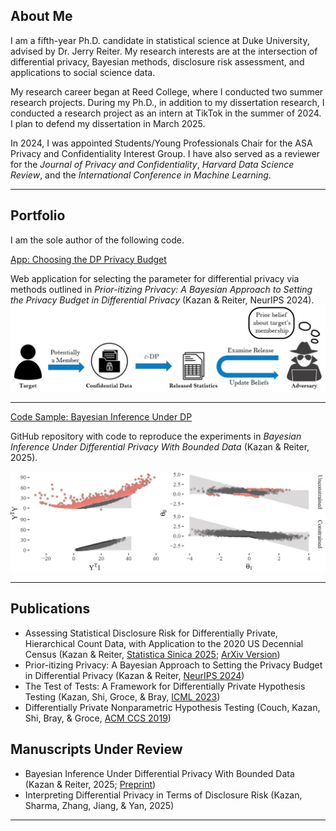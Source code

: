 ## About Me

I am a fifth-year Ph.D. candidate in statistical science at Duke University, advised
by Dr. Jerry Reiter.
My research interests are at the intersection of differential privacy, Bayesian
methods, disclosure risk assessment, and applications to social science data.

My research career began at Reed College, where I conducted two summer research projects. 
During my Ph.D., in addition to my dissertation research,
I conducted a research project as an intern at TikTok in the summer of 2024.
I plan to defend my dissertation in March 2025. 

In 2024, I was appointed Students/Young Professionals Chair for the ASA Privacy 
and Confidentiality Interest Group.
I have also served as a reviewer for the *Journal of Privacy and Confidentiality*,
*Harvard Data Science Review*, and the *International Conference in Machine Learning*.

---

## Portfolio

I am the sole author of the following code.

[App: Choosing the DP Privacy Budget](https://zekicankazan.shinyapps.io/Prior-itizingApp/)

Web application for selecting the parameter for differential privacy via
methods outlined in *Prior-itizing Privacy: A Bayesian Approach to Setting the Privacy Budget in Differential Privacy* (Kazan & Reiter, NeurIPS 2024).
<img src="images/Shiny_image.jpg?raw=true"/>

---
[Code Sample: Bayesian Inference Under DP](https://github.com/zekicankazan/dp_priors)

GitHub repository with code to reproduce the experiments in *Bayesian Inference Under Differential Privacy With Bounded Data* (Kazan & Reiter, 2025). 

<img src="images/Figure5.jpg?raw=true"/>

---

## Publications

- Assessing Statistical Disclosure Risk for Differentially Private, Hierarchical Count Data, with Application to the 2020 US Decennial Census (Kazan & Reiter, [Statistica Sinica 2025](https://www3.stat.sinica.edu.tw/statistica/J35N11/J35N1105/J35N1105.html); [ArXiv Version](https://arxiv.org/pdf/2204.04253))
- Prior-itizing Privacy: A Bayesian Approach to Setting the Privacy Budget in Differential Privacy (Kazan & Reiter, [NeurIPS 2024](https://proceedings.neurips.cc/paper_files/paper/2024/file/a47f5cdff1469751597d78e803fc590f-Paper-Conference.pdf))
- The Test of Tests: A Framework for Differentially Private Hypothesis Testing (Kazan, Shi, Groce, & Bray, [ICML 2023](https://proceedings.mlr.press/v202/kazan23a/kazan23a.pdf))
- Differentially Private Nonparametric Hypothesis Testing (Couch, Kazan, Shi, Bray, & Groce, [ACM CCS 2019](https://dl.acm.org/doi/pdf/10.1145/3319535.3339821))


## Manuscripts Under Review

- Bayesian Inference Under Differential Privacy With Bounded Data (Kazan & Reiter, 2025; [Preprint](https://arxiv.org/pdf/2405.13801))
- Interpreting Differential Privacy in Terms of Disclosure Risk (Kazan, Sharma, Zhang, Jiang, & Yan, 2025)

---

